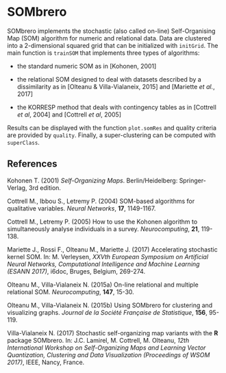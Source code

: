 SOMbrero
================

SOMbrero implements the stochastic (also called on-line) Self-Organising
Map (SOM) algorithm for numeric and relational data. Data are clustered
into a 2-dimensional squared grid that can be initialized with
`initGrid`. The main function is `trainSOM` that implements three types
of algorithms:

  - the standard numeric SOM as in \[Kohonen, 2001\]

  - the relational SOM designed to deal with datasets described by a
    dissimilarity as in \[Olteanu & Villa-Vialaneix, 2015\] and
    \[Mariette *et al.*, 2017\]

  - the KORRESP method that deals with contingency tables as in
    \[Cottrell *et al*, 2004\] and \[Cottrell *et al*, 2005\]

Results can be displayed with the function `plot.somRes` and quality
criteria are provided by `quality`. Finally, a super-clustering can be
computed with `superClass`.

## References

Kohonen T. (2001) *Self-Organizing Maps*. Berlin/Heidelberg:
Springer-Verlag, 3rd edition.

Cottrell M., Ibbou S., Letremy P. (2004) SOM-based algorithms for
qualitative variables. *Neural Networks*, **17**, 1149-1167.

Cottrell M., Letremy P. (2005) How to use the Kohonen algorithm to
simultaneously analyse individuals in a survey. *Neurocomputing*,
**21**, 119-138.

Mariette J., Rossi F., Olteanu M., Mariette J. (2017) Accelerating
stochastic kernel SOM. In: M. Verleysen, *XXVth European Symposium on
Artificial Neural Networks, Computational Intelligence and Machine
Learning (ESANN 2017)*, i6doc, Bruges, Belgium, 269-274.

Olteanu M., Villa-Vialaneix N. (2015a) On-line relational and multiple
relational SOM. *Neurocomputing*, **147**, 15-30.

Olteanu M., Villa-Vialaneix N. (2015b) Using SOMbrero for clustering and
visualizing graphs. *Journal de la Société Française de Statistique*,
**156**, 95-119.

Villa-Vialaneix N. (2017) Stochastic self-organizing map variants with
the **R** package SOMbrero. In: J.C. Lamirel, M. Cottrell, M. Olteanu,
*12th International Workshop on Self-Organizing Maps and Learning Vector
Quantization, Clustering and Data Visualization (Proceedings of WSOM
2017)*, IEEE, Nancy, France.
